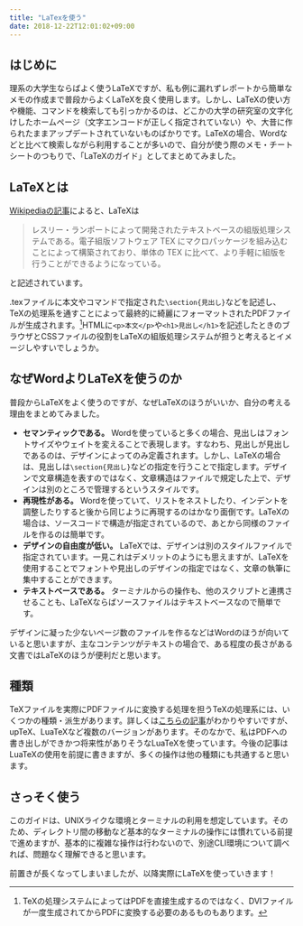 ```yaml
---
title: "LaTexを使う"
date: 2018-12-22T12:01:02+09:00
---
```

## はじめに

理系の大学生ならばよく使うLaTeXですが、私も例に漏れずレポートから簡単なメモの作成まで普段からよくLaTeXを良く使用します。しかし、LaTeXの使い方や機能、コマンドを検索しても引っかかるのは、どこかの大学の研究室の文字化けしたホームページ（文字エンコードが正しく指定されていない）や、大昔に作られたままアップデートされていないものばかりです。LaTeXの場合、Wordなどと比べて検索しながら利用することが多いので、自分が使う際のメモ・チートシートのつもりで、「LaTeXのガイド」としてまとめてみました。

## LaTeXとは

[Wikipediaの記事](https://ja.wikipedia.org/wiki/LaTeX)によると、LaTeXは

> レスリー・ランポートによって開発されたテキストベースの組版処理システムである。電子組版ソフトウェア TEX にマクロパッケージを組み込むことによって構築されており、単体の TEX に比べて、より手軽に組版を行うことができるようになっている。

と記述されています。

.texファイルに本文やコマンドで指定された`\section{見出し}`などを記述し、TeXの処理系を通すことによって最終的に綺麗にフォーマットされたPDFファイルが生成されます。[^1]HTMLに`<p>本文</p>`や`<h1>見出し</h1>`を記述したときのブラウザとCSSファイルの役割をLaTeXの組版処理システムが担うと考えるとイメージしやすいでしょうか。

## なぜWordよりLaTeXを使うのか

普段からLaTeXをよく使うのですが、なぜLaTeXのほうがいいか、自分の考える理由をまとめてみました。

- **セマンティックである。**
Wordを使っていると多くの場合、見出しはフォントサイズやウェイトを変えることで表現します。すなわち、見出しが見出しであるのは、デザインによってのみ定義されます。しかし、LaTeXの場合は、見出しは`\section{見出し}`などの指定を行うことで指定します。デザインで文章構造を表すのではなく、文章構造はファイルで規定した上で、デザインは別のところで管理するというスタイルです。
- **再現性がある。**
Wordを使っていて、リストをネストしたり、インデントを調整したりすると後から同じように再現するのはかなり面倒です。LaTeXの場合は、ソースコードで構造が指定されているので、あとから同様のファイルを作るのは簡単です。
- **デザインの自由度が低い。**
LaTeXでは、デザインは別のスタイルファイルで指定されています。一見これはデメリットのようにも思えますが、LaTeXを使用することでフォントや見出しのデザインの指定ではなく、文章の執筆に集中することができます。
- **テキストベースである。**
ターミナルからの操作も、他のスクリプトと連携させることも、LaTeXならばソースファイルはテキストベースなので簡単です。

デザインに凝った少ないページ数のファイルを作るなどはWordのほうが向いていると思いますが、主なコンテンツがテキストの場合で、ある程度の長さがある文書ではLaTeXのほうが便利だと思います。

## 種類

TeXファイルを実際にPDFファイルに変換する処理を担うTeXの処理系には、いくつかの種類・派生があります。詳しくは[こちらの記事](https://qiita.com/yyu/items/6404656f822ce14db935)がわかりやすいですが、upTeX、LuaTeXなど複数のバージョンがあります。そのなかで、私はPDFへの書き出しができかつ将来性がありそうなLuaTeXを使っています。今後の記事はLuaTeXの使用を前提に書きますが、多くの操作は他の種類にも共通すると思います。

## さっそく使う

このガイドは、UNIXライクな環境とターミナルの利用を想定しています。そのため、ディレクトリ間の移動など基本的なターミナルの操作には慣れている前提で進めますが、基本的に複雑な操作は行わないので、別途CLI環境について調べれば、問題なく理解できると思います。

前置きが長くなってしまいましたが、以降実際にLaTeXを使っていきます！

[^1]: TeXの処理システムによってはPDFを直接生成するのではなく、DVIファイルが一度生成されてからPDFに変換する必要のあるものもあります。
